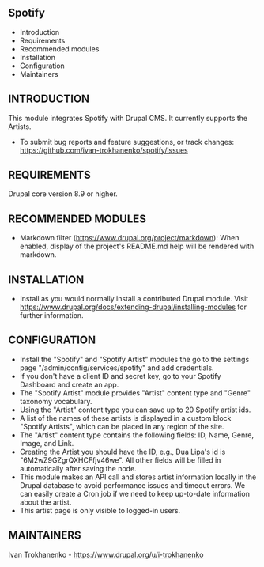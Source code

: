 Spotify
---------------------

 * Introduction
 * Requirements
 * Recommended modules
 * Installation
 * Configuration
 * Maintainers


INTRODUCTION
------------

This module integrates Spotify with Drupal CMS.
It currently supports the Artists.

 * To submit bug reports and feature suggestions, or track changes:
   https://github.com/ivan-trokhanenko/spotify/issues

REQUIREMENTS
------------

Drupal core version 8.9 or higher.


RECOMMENDED MODULES
-------------------

 * Markdown filter (https://www.drupal.org/project/markdown):
   When enabled, display of the project's README.md help will be rendered
   with markdown.


INSTALLATION
------------

 * Install as you would normally install a contributed Drupal module. Visit
   https://www.drupal.org/docs/extending-drupal/installing-modules
   for further information.


CONFIGURATION
-------------

 * Install the "Spotify" and "Spotify Artist" modules the go to the settings page "/admin/config/services/spotify" and add credentials.
 * If you don't have a client ID and secret key, go to your Spotify Dashboard and create an app.
 * The "Spotify Artist" module provides "Artist" content type and "Genre" taxonomy vocabulary.
 * Using the "Artist" content type you can save up to 20 Spotify artist ids.
 * A list of the names of these artists is displayed in a custom block "Spotify Artists", which can be placed in any region of the site.
 * The "Artist" content type contains the following fields: ID, Name, Genre, Image, and Link.
 * Creating the Artist you should have the ID, e.g., Dua Lipa's id is "6M2wZ9GZgrQXHCFfjv46we". All other fields will be filled in automatically after saving the node.
 * This module makes an API call and stores artist information locally in the Drupal database to avoid performance issues and timeout errors. We can easily create a Cron job if we need to keep up-to-date information about the artist.
 * This artist page is only visible to logged-in users.


MAINTAINERS
-----------

Ivan Trokhanenko - https://www.drupal.org/u/i-trokhanenko
